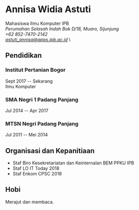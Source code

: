 # Annisa Widia Astuti
Mahasiswa Ilmu Komputer IPB \
*Perumahan Selasah Indah Bok D/18, Muaro, Sijunjung* \
*+62 852-7470-2142* \
*astuti_annisa@apps.ipb.ac.id* \
## Pendidikan

### Institut Pertanian Bogor
Sept 2017 -- Sekarang \
Ilmu Komputer
	
### SMA Negri 1 Padang Panjang
Jul 2014 -- Apr 2017
	
### MTSN Negri Padang Panjang
Jul 2011 -- Mei 2014

## Organisasi dan Kepanitiaan
- Staf Biro Kesekretariatan dan Keinternalan BEM PPKU IPB
- Staf LO IT Today 2018
- Staf Enkom CPSC 2018

## Hobi 
Merajut dan membaca.
